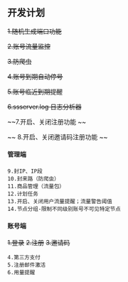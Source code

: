 ## 开发计划
~~1.随机生成端口功能~~

~~2.账号流量监控~~

~~3.防爬虫~~

~~4.账号到期自动停号~~

~~5.账号临近到期提醒~~

~~6.ssserver.log 日志分析器~~

~~7.开启、关闭注册功能 ~~

~~ 8.开启、关闭邀请码注册功能 ~~

#### 管理端
````
9.封IP、IP段
10.封来路（防爬虫）
11.商品管理（流量包）
12.计划任务
13.开启、关闭用户流量提醒；流量警告阈值
14.节点分组-限制不同级别账号不可见特定节点
````

#### 账号端
~~1.登录~~
~~2.注册~~
~~3.邀请码~~
```
4.第三方支付
5.注册邮件激活
6.用量提醒
```
